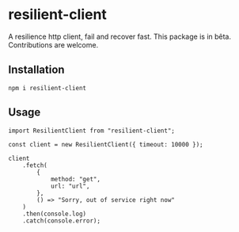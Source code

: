 # resilient-client

A resilience http client, fail and recover fast. This package is in bêta. Contributions are welcome.

## Installation

```
npm i resilient-client
```

## Usage

```
import ResilientClient from "resilient-client";

const client = new ResilientClient({ timeout: 10000 });

client
    .fetch(
        {
            method: "get",
            url: "url",
        },
        () => "Sorry, out of service right now"
    )
    .then(console.log)
    .catch(console.error);
```
